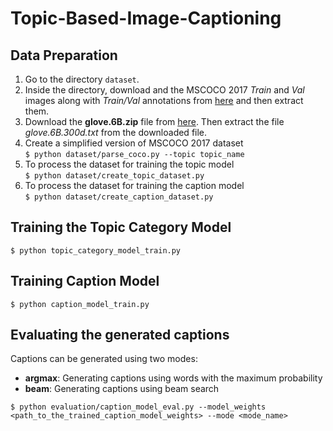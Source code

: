 # Topic-Based-Image-Captioning

## Data Preparation

1. Go to the directory `dataset`.
2. Inside the directory, download and the MSCOCO 2017 _Train_ and _Val_ images along with _Train/Val_ annotations from [here](http://cocodataset.org/#download) and then extract them.
3. Download the **glove.6B.zip** file from [here](https://nlp.stanford.edu/projects/glove/). Then extract the file _glove.6B.300d.txt_ from the downloaded file.
4. Create a simplified version of MSCOCO 2017 dataset  
   `$ python dataset/parse_coco.py --topic topic_name`
5. To process the dataset for training the topic model  
   `$ python dataset/create_topic_dataset.py`
6. To process the dataset for training the caption model  
   `$ python dataset/create_caption_dataset.py`

## Training the Topic Category Model

`$ python topic_category_model_train.py`

## Training Caption Model

`$ python caption_model_train.py`

## Evaluating the generated captions

Captions can be generated using two modes:

- **argmax**: Generating captions using words with the maximum probability
- **beam**: Generating captions using beam search

`$ python evaluation/caption_model_eval.py --model_weights <path_to_the_trained_caption_model_weights> --mode <mode_name>`
